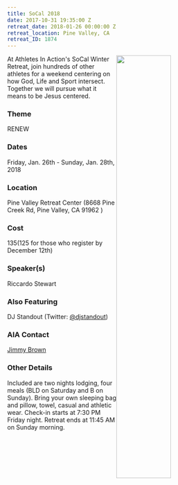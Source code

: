 ```yaml
---
title: SoCal 2018
date: 2017-10-31 19:35:00 Z
retreat_date: 2018-01-26 00:00:00 Z
retreat_location: Pine Valley, CA
retreat_ID: 1874
---
```


<img src="/uploads/IMG2117719761.jpg" style="float:right; width: 50%" />At Athletes In Action's SoCal Winter Retreat, join hundreds of other athletes for a weekend centering on how God, Life and Sport intersect. Together we will pursue what it means to be Jesus centered.

### Theme 
RENEW

### Dates  
Friday, Jan. 26th -  Sunday, Jan. 28th, 2018

### Location  
Pine Valley Retreat Center (8668 Pine Creek Rd, Pine Valley, CA 91962 )

### Cost  
$135 ($125 for those who register by December 12th)

### Speaker(s)  
Riccardo Stewart

### Also Featuring 
DJ Standout (Twitter: [@djstandout](https://twitter/djstandout))

### AIA Contact  
[Jimmy Brown](mailto:jimmy.brown@athletesinaction.org)

### Other Details  
Included are two nights lodging, four meals (BLD on Saturday and B on Sunday). Bring your own sleeping bag and pillow, towel, casual and athletic wear. Check-in starts at 7:30 PM Friday night. Retreat ends at 11:45 AM on Sunday morning.